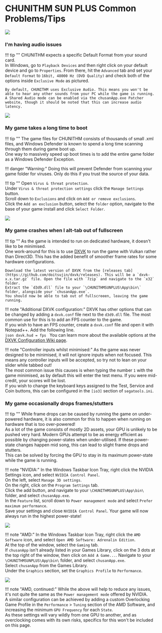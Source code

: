 # CHUNITHM SUN PLUS Common Problems/Tips

<img src="/img/chunithmsunplus/sunplus.png">

### I'm having audio issues

!!! tip ""
    CHUNITHM expects a specific Default Format from your sound card.  
    In Windows, go to `Playback Devices` and then right click on your default device and go to `Properties`. From there, hit the `Advanced` tab and set your `Default Format` to `16bit, 48000 Hz (DVD Quality)` and check both of the options inside `Exclusive Mode` as pictured.  

    By default, CHUNITHM uses Exclusive Audio. This means you won't be able to hear any other sounds from your PC while the game is running. A Shared Audio mode can be enabled via the chusanApp.exe Patcher website, though it should be noted that this can increase audio latency.

<img src="/img/gen/sega480.png">

### My game takes a long time to boot

!!! tip ""
    The game files for CHUNITHM consists of thousands of small .xml files, and Windows Defender is known to spend a long time scanning through them during game boot up.  
    One way to massively speed up boot times is to add the entire game folder as a Windows Defender Exception.

!!! danger "Warning:"
    Doing this will prevent Defender from scanning your game folder for viruses. Only do this if you trust the source of your data.

!!! tip ""
    Open `Virus & threat protection`.  
    Under `Virus & threat protection settings` click the `Manage Settings` button.  
    Scroll down to `Exclusions` and click on `Add or remove exclusions`.  
    Click the `Add an exclusion` button, select the `folder` option, navigate to the base of your game install and click `Select Folder`.

<img src="/img/chunithmsunplus/defender.png">

### My game crashes when I alt-tab out of fullscreen

!!! tip ""
    As the game is intended to run on dedicated hardware, it doesn't like to be minimised.  
    One work-around for this is to use [DXVK](https://github.com/doitsujin/dxvk/) to run the game with Vulkan rather than Direct3D. This has the added benefit of smoother frame rates for some hardware configurations.  

    Download the latest version of DXVK from the [releases tab](https://github.com/doitsujin/dxvk/releases). This will be a `dxvk-x.x.tar.gz` file. Open the file with `7zip` and navigate to the `x32` folder.  
    Extract the `d3d9.dll` file to your `\CHUNITHMSUNPLUS\App\bin\` folder, alongside your `chusanApp.exe`.  
    You should now be able to tab out of fullscreeen, leaving the game running.

!!! note "Additional DXVK configuration:"
    DXVK has other options that can be changed by adding a `dxvk.conf` file next to the `d3d9.dll` file. The most common use for this is to add an FPS counter to the game.  
    If you wish to have an FPS counter, create a `dxvk.conf` file and open it with Notepad++. Add the following line.  
    ```json
    dxvk.hud = fps
    ```
    You can learn more about the available options at the [DXVK Configuration Wiki page](https://github.com/doitsujin/dxvk/wiki/Configuration).

!!! note "Controller inputs whilst minimised:"
    As the game was never designed to be minimised, it will not ignore inputs when not focused. This means any controller inputs will be accepted, so try not to lean on your slider while tabbed out!  
    The most common issue this causes is when typing the number `1` with the game minimised, as by default this will enter the test menu. If you were mid-credit, your scores will be lost.  
    If you wish to change the keyboard keys assigned to the Test, Service and Coin buttons, this can be configured in the `[io3]` section of `segatools.ini`.

### My game occasionally drops frames/stutters

!!! tip ""
    While frame drops can be caused by running the game on under-powered hardware, it is also common for this to happen when running on hardware that is too over-powered!  
    As a lot of the game consists of mostly 2D assets, your GPU is unlikely to be pushed very hard. Modern GPUs attempt to be as energy efficient as possible by changing power-states when under-utilised. If these power-state changes happen mid song, this can lead to slight frame drops and stutters.  
    This can be solved by forcing the GPU to stay in its maximum power-state while the game is running.

!!! note "NVIDIA:"
    In the Windows Taskbar Icon Tray, right click the NVIDIA Settings icon, and select `NVIDIA Control Panel`.  
    On the left, select `Manage 3D settings`.  
    On the right, click on the `Program Settings` tab.  
    Click the add button, and navigate to your `\CHUNITHMSUNPLUS\App\bin\` folder, and select `chusanApp.exe`.  
    In the `Feature` list, scroll down to `Power management mode` and select `Prefer maximum performance`.  
    Save your settings and close `NVIDIA Control Panel`. Your game will now always run in the highest power-state!

<img src="/img/chunithmsunplus/nvidiaperf.png">

!!! note "AMD:"
    In the Windows Taskbar Icon Tray, right click the `AMD Software` icon, and select `Open AMD Software: Adrenalin Edition`.  
    At the top of the window, select the `Gaming` tab.  
    If `chusanApp` isn't already listed in your Games Library, click on the 3 dots at the top right of the window, then click on `Add A Game...`. Navigate to your `\CHUNITHMSUNPLUS\App\bin\` folder, and select `chusanApp.exe`.  
    Select `chusanApp` from the Games Library.  
    Under the `Graphics` section, set the `Graphics Profile` to `Performance`.

<img src="/img/chunithmsunplus/amdperf.png">

!!! note "AMD, continued:"
    While the above will help to reduce any issues, it's not quite the same as the `Power management mode` offered by NVIDIA.  
    A similar configuration can be achieved by adding a custom Overlocking Game Profile in the `Performance` > `Tuning` section of the AMD Software, and increasing the minimum `GPU Frequency` for each `State`.  
    As these settings will vary wildly from one GPU to another, and as overclocking comes with its own risks, specifics for this won't be included on this page.